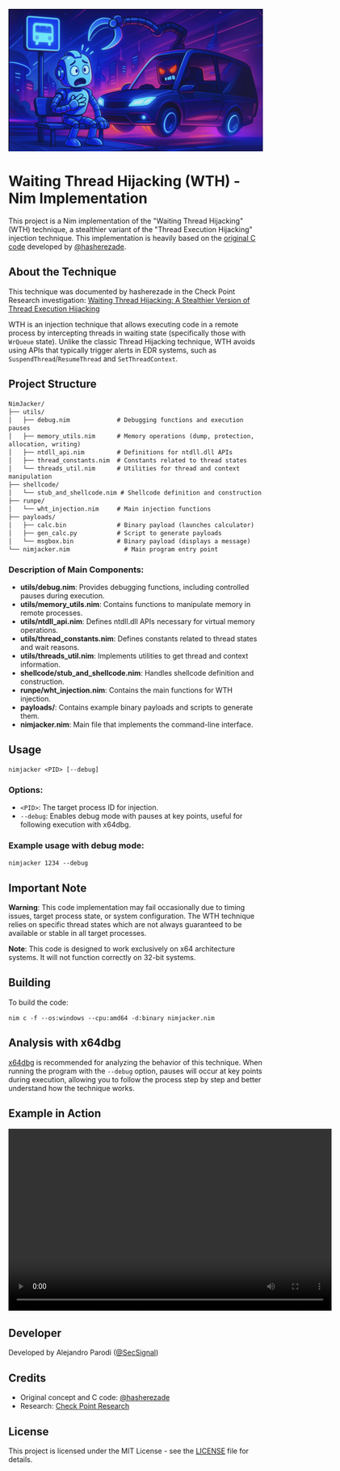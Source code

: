 ![NimJacker - Waiting Thread Hijacking in Nim](docs/banner.png)

# Waiting Thread Hijacking (WTH) - Nim Implementation

This project is a Nim implementation of the "Waiting Thread Hijacking" (WTH) technique, a stealthier variant of the "Thread Execution Hijacking" injection technique. This implementation is heavily based on the [original C code](https://github.com/hasherezade/waiting_thread_hijacking) developed by [@hasherezade](https://twitter.com/hasherezade).

## About the Technique

This technique was documented by hasherezade in the Check Point Research investigation:
[Waiting Thread Hijacking: A Stealthier Version of Thread Execution Hijacking](https://research.checkpoint.com/2025/waiting-thread-hijacking/)

WTH is an injection technique that allows executing code in a remote process by intercepting threads in waiting state (specifically those with `WrQueue` state). Unlike the classic Thread Hijacking technique, WTH avoids using APIs that typically trigger alerts in EDR systems, such as `SuspendThread`/`ResumeThread` and `SetThreadContext`.

## Project Structure

```
NimJacker/
├── utils/
│   ├── debug.nim             # Debugging functions and execution pauses
│   ├── memory_utils.nim      # Memory operations (dump, protection, allocation, writing)
│   ├── ntdll_api.nim         # Definitions for ntdll.dll APIs
│   ├── thread_constants.nim  # Constants related to thread states
│   └── threads_util.nim      # Utilities for thread and context manipulation
├── shellcode/
│   └── stub_and_shellcode.nim # Shellcode definition and construction
├── runpe/
│   └── wht_injection.nim     # Main injection functions
├── payloads/
│   ├── calc.bin              # Binary payload (launches calculator)
│   ├── gen_calc.py           # Script to generate payloads
│   └── msgbox.bin            # Binary payload (displays a message)
└── nimjacker.nim               # Main program entry point
```

### Description of Main Components:

- **utils/debug.nim**: Provides debugging functions, including controlled pauses during execution.
- **utils/memory_utils.nim**: Contains functions to manipulate memory in remote processes.
- **utils/ntdll_api.nim**: Defines ntdll.dll APIs necessary for virtual memory operations.
- **utils/thread_constants.nim**: Defines constants related to thread states and wait reasons.
- **utils/threads_util.nim**: Implements utilities to get thread and context information.
- **shellcode/stub_and_shellcode.nim**: Handles shellcode definition and construction.
- **runpe/wht_injection.nim**: Contains the main functions for WTH injection.
- **payloads/**: Contains example binary payloads and scripts to generate them.
- **nimjacker.nim**: Main file that implements the command-line interface.

## Usage

```
nimjacker <PID> [--debug]
```

### Options:
- `<PID>`: The target process ID for injection.
- `--debug`: Enables debug mode with pauses at key points, useful for following execution with x64dbg.

### Example usage with debug mode:

```
nimjacker 1234 --debug
```

## Important Note

**Warning**: This code implementation may fail occasionally due to timing issues, target process state, or system configuration. The WTH technique relies on specific thread states which are not always guaranteed to be available or stable in all target processes.

**Note**: This code is designed to work exclusively on x64 architecture systems. It will not function correctly on 32-bit systems.

## Building

To build the code:

```
nim c -f --os:windows --cpu:amd64 -d:binary nimjacker.nim
```

## Analysis with x64dbg

[x64dbg](https://x64dbg.com) is recommended for analyzing the behavior of this technique. When running the program with the `--debug` option, pauses will occur at key points during execution, allowing you to follow the process step by step and better understand how the technique works.

## Example in Action

<video src="docs/poc.mp4" width="640" height="360" controls></video>

## Developer

Developed by Alejandro Parodi ([@SecSignal](https://twitter.com/SecSignal))

## Credits

- Original concept and C code: [@hasherezade](https://twitter.com/hasherezade)
- Research: [Check Point Research](https://research.checkpoint.com)

## License

This project is licensed under the MIT License - see the [LICENSE](LICENSE) file for details.